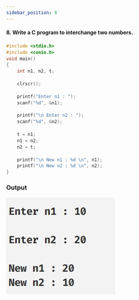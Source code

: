 ```yaml
---
sidebar_position: 8
---
```


#### 8. Write a C program to interchange two numbers.

```c
#include <stdio.h>
#include <conio.h>
void main()
{
    int n1, n2, t;

    clrscr();

    printf("Enter n1 : ");
    scanf("%d", &n1);

    printf("\n Enter n2 : ");
    scanf("%d", &n2);

    t = n1;
    n1 = n2;
    n2 = t;

    printf("\n New n1 : %d \n", n1);
    printf("\n New n2 : %d \n", n2);
}
```

### Output

![d](outputs\Practical-08.c.jpg)
